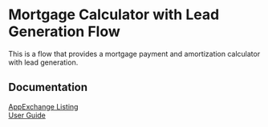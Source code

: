 # Mortgage Calculator with Lead Generation Flow

This is a flow that provides a mortgage payment and amortization calculator with lead generation.

## Documentation

[AppExchange Listing](https://appexchange.salesforce.com/listingDetail?listingId=a0N3A00000FMhcaUAD)   
[User Guide](./Mortgage%20Calculator%20with%20Lead%20Generation%20Flow%20Guide.pdf
)  
